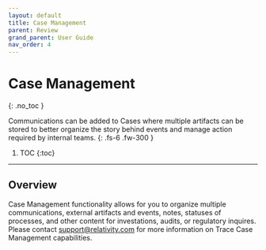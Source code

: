 ```yaml
---
layout: default
title: Case Management
parent: Review
grand_parent: User Guide
nav_order: 4
---
```


# Case Management
{: .no_toc }

Communications can be added to Cases where multiple artifacts can be stored to better organize the story behind events and manage action required by internal teams.
{: .fs-6 .fw-300 }

1. TOC
{:toc}

---

## Overview
Case Management functionality allows for you to organize multiple communications, external artifacts and events, notes, statuses of processes, and other content for investations, audits, or regulatory inquires. Please contact [support@relativity.com](mailto:support@relativity.com) for more information on Trace Case Management capabilities.